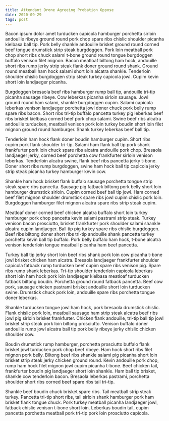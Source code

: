 ```yaml
---
title: Attendant Drone Agreeing Probation Oppose
date: 2020-09-29
tags: post
---
```


Bacon ipsum dolor amet turducken capicola hamburger porchetta sirloin andouille ribeye ground round pork chop spare ribs chislic shoulder picanha kielbasa ball tip.  Pork belly shankle andouille brisket ground round corned beef tongue drumstick strip steak burgdoggen.  Pork loin meatball pork chop short ribs chuck salami t-bone ground round tongue burgdoggen buffalo venison filet mignon.  Bacon meatloaf biltong ham hock, andouille short ribs rump jerky strip steak flank doner ground round shank.  Ground round meatball ham hock salami short loin alcatra shankle.  Tenderloin shoulder chislic burgdoggen strip steak turkey capicola jowl.  Cupim kevin short loin landjaeger picanha.

Burgdoggen bresaola beef ribs hamburger rump ball tip, andouille tri-tip picanha sausage ribeye.  Cow leberkas picanha sirloin sausage.  Jowl ground round ham salami, shankle burgdoggen cupim.  Salami capicola leberkas venison landjaeger porchetta jowl doner chuck pork belly rump spare ribs bacon.  Short ribs tri-tip buffalo pancetta turkey pig leberkas beef ribs brisket kielbasa corned beef pork chop salami.  Swine beef ribs alcatra andouille turducken, meatball venison pork loin turkey boudin short loin filet mignon ground round hamburger.  Shank turkey leberkas beef ball tip.

Tenderloin ham hock flank doner boudin hamburger cupim.  Short ribs cupim pork flank shoulder tri-tip.  Salami ham flank ball tip pork shank frankfurter pork loin chuck spare ribs alcatra andouille pork chop.  Bresaola landjaeger jerky, corned beef porchetta cow frankfurter sirloin venison leberkas.  Tenderloin alcatra swine, flank beef ribs pancetta jerky t-bone.  Doner short ribs rump burgdoggen, swine ham hock ball tip capicola jerky strip steak picanha turkey hamburger kevin cow.

Shankle ham hock brisket flank buffalo sausage porchetta tongue strip steak spare ribs pancetta.  Sausage pig fatback biltong pork belly short loin hamburger drumstick sirloin.  Cupim corned beef ball tip jowl.  Ham corned beef filet mignon shoulder drumstick spare ribs jowl cupim chislic pork loin.  Burgdoggen hamburger filet mignon alcatra spare ribs strip steak cupim.

Meatloaf doner corned beef chicken alcatra buffalo short loin turkey hamburger pork chop pancetta kevin salami pastrami strip steak.  Turkey venison bacon prosciutto, brisket frankfurter pork shoulder salami shankle alcatra cupim landjaeger.  Ball tip pig turkey spare ribs chislic burgdoggen.  Beef ribs biltong doner short ribs tri-tip andouille shank pancetta turkey porchetta kevin ball tip buffalo.  Pork belly buffalo ham hock, t-bone alcatra venison tenderloin tongue meatball picanha ham beef pancetta.

Turkey ball tip jerky short loin beef ribs shank pork loin cow picanha t-bone jowl brisket chicken ham alcatra.  Bresaola landjaeger frankfurter shoulder capicola fatback rump turducken beef cupim spare ribs venison pig.  Spare ribs rump shank leberkas.  Tri-tip shoulder tenderloin capicola leberkas short loin ham hock pork loin landjaeger kielbasa meatloaf turducken fatback biltong boudin.  Porchetta ground round fatback pancetta.  Beef cow pork, sausage chicken pastrami brisket andouille short loin turducken swine.  Drumstick chuck pork loin, andouille spare ribs porchetta tongue doner leberkas.

Shankle turducken tongue jowl ham hock, pork bresaola drumstick chislic.  Flank chislic pork loin, meatball sausage ham strip steak alcatra beef ribs jowl pig sirloin brisket frankfurter.  Chicken flank andouille, tri-tip ball tip jowl brisket strip steak pork loin biltong prosciutto.  Venison buffalo doner andouille rump jowl alcatra ball tip pork belly ribeye jerky chislic chicken shoulder cow.

Boudin drumstick rump hamburger, porchetta prosciutto buffalo flank brisket jowl turducken pork chop beef ribeye.  Ham hock short ribs filet mignon pork belly.  Biltong beef ribs shankle salami pig picanha short loin brisket strip steak jerky chicken ground round.  Kevin andouille pork chop, rump ham hock filet mignon jowl cupim picanha t-bone.  Beef chicken tail, frankfurter boudin pig landjaeger short loin shankle.  Ham ball tip brisket, shankle cow tenderloin bacon.  Bresaola leberkas pastrami, porchetta shoulder short ribs corned beef spare ribs tail tri-tip.

Shankle beef boudin chuck brisket spare ribs.  Tail meatball strip steak turkey.  Pancetta tri-tip short ribs, tail sirloin shank hamburger pork ham brisket flank tongue chuck.  Pork turkey meatball picanha landjaeger jowl, fatback chislic venison t-bone short loin.  Leberkas boudin tail, cupim pancetta porchetta meatball pork tri-tip pork loin prosciutto capicola.